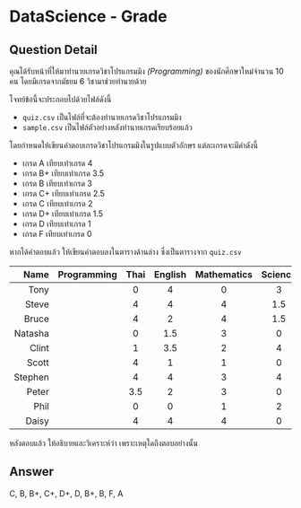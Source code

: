 # DataScience - Grade
## Question Detail
คุณได้รับหน้าที่ให้มาทำนายเกรดวิชาโปรแกรมมิง *(Programming)* ของนักศึกษาใหม่จำนวน 10 คน โดยมีเกรดจากมัธยม 6 วิชามาช่วยทำนายด้วย

โจทย์ข้อนี้จะประกอบไปด้วยไฟล์ดังนี้
- `quiz.csv` เป็นไฟล์ที่จะต้องทำนายเกรดวิชาโปรแกรมมิง
- `sample.csv` เป็นไฟล์ตัวอย่างหลังทำนายเกรดเรียบร้อยแล้ว

โดยกำหนดให้เขียนคำตอบเกรดวิชาโปรแกรมมิงในรูปแบบตัวอักษร แต่ละเกรดจะมีค่าดังนี้
- เกรด A เทียบเท่าเกรด 4
- เกรด B+ เทียบเท่าเกรด 3.5
- เกรด B เทียบเท่าเกรด 3
- เกรด C+ เทียบเท่าเกรด 2.5
- เกรด C เทียบเท่าเกรด 2
- เกรด D+ เทียบเท่าเกรด 1.5
- เกรด D เทียบเท่าเกรด 1
- เกรด F เทียบเท่าเกรด 0

หากได้คำตอบแล้ว ให้เขียนคำตอบลงในตารางด้านล่าง ซึ่งเป็นตารางจาก `quiz.csv`

| Name | Programming | Thai | English | Mathematics | Science | SocialStudies | Computer |
|--:|:--:|:--:|:--:|:--:|:--:|:--:|:--:|
| Tony | | 0 | 4 | 0 | 3 | 0 | 3 |
| Steve | | 4 | 4 | 4 | 1.5 | 1.5 | 1.5 |
| Bruce | | 4 | 2 | 4 | 1.5 | 4 | 4 |
| Natasha | | 0 | 1.5 | 3 | 0 | 4 | 3 |
| Clint | | 1 | 3.5 | 2 | 4 | 1.5 | 1 |
| Scott | | 4 | 1 | 1 | 0 | 4 | 1.5 |
| Stephen | | 4 | 4 | 3 | 4 | 4 | 4 |
| Peter | | 3.5 | 2 | 3 | 0 | 4 | 4 |
| Phil | | 0 | 0 | 1 | 2 | 3.5 | 1 |
| Daisy | | 4 | 4 | 4 | 0 | 2 | 4 |

หลังตอบแล้ว ให้อธิบายและวิเคราะห์ว่า เพราะเหตุใดถึงตอบอย่างนั้น

## Answer
C, B, B+, C+, D+, D, B+, B, F, A
